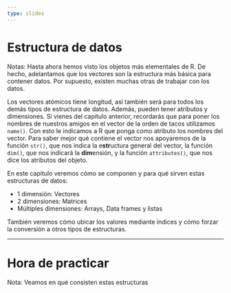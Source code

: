 ```yaml
---
type: slides
---
```


# Estructura de datos

Notas: Hasta ahora hemos visto los objetos más elementales de R. De hecho, adelantamos que los vectores son la estructura más básica para contener datos. Por supuesto, existen muchas otras de trabajar con los datos.

Los vectores atómicos tiene longitud, así también será para todos los demás tipos de estructura de datos. Además, pueden tener atributos y dimensiones. Si vienes del capítulo anterior, recordarás que para poner los nombres de nuestros amigos en el vector de la orden de tacos utilizamos `name()`. Con esto le indicamos a R que ponga como atributo los nombres del vector. Para saber mejor qué contiene el vector nos apoyaremos de la función `str()`, que nos indica la e**str**uctura general del vector, la función `dim()`, que nos indicará la **dim**ensión, y la función `attributes()`, que nos dice los atributos del objeto.

En este capítulo veremos cómo se componen y para qué sirven estas estructuras de datos:

- 1 dimensión: Vectores
- 2 dimensiones: Matrices
- Múltiples dimensiones: Arrays, Data frames y listas

También veremos cómo ubicar los valores mediante índices y cómo forzar la conversión a otros tipos de estructuras.

---

# Hora de practicar

Nota: Veamos en qué consisten estas estructuras
